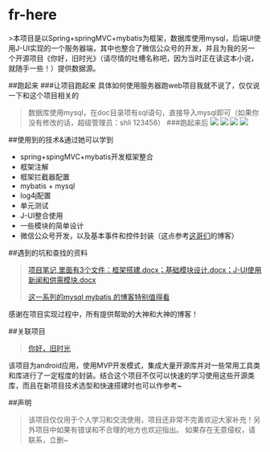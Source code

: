 <h1 >fr-here</h1>
>本项目是以Spring+springMVC+mybatis为框架，数据库使用mysql，后端UI使用J-UI实现的一个服务器端，其中也整合了微信公众号的开发，并且为我的另一个开源项目《你好，旧时光》（请尽情的吐槽名称吧，因为当时正在读这本小说，就随手一些！）提供数据源。


##跑起来
###让项目跑起来
具体如何使用服务器跑web项目我就不说了，仅仅说一下和这个项目相关的
>数据库使用mysql，在doc目录项有sql语句，直接导入mysql即可（如果你没有修改的话，超级管理员：shli  123456）
###跑起来后
![](http://i1.piimg.com/1949/ab462ba28e918e46.gif)
![](http://i.imgur.com/GJmVWvv.jpg)
![](http://i.imgur.com/Ag6GA35.jpg)
![](http://i.imgur.com/T6P2AxO.jpg)

##使用到的技术&通过她可以学到
* spring+spingMVC+mybatis开发框架整合
* 框架注解
* 框架拦截器配置
* mybatis + mysql
* log4j配置
* 单元测试
* J-UI整合使用
* 一些模块的简单设计
* 微信公众号开发，以及基本事件和控件封装（这点参考[这哥们](http://my.csdn.net/lyq8479)的博客）


##遇到的坑和查找的资料
>[项目笔记,里面有3个文件：框架搭建.docx；基础模块设计.docx；J-UI使用新闻和供需模块.docx](https://github.com/aclululu/fr-here/blob/master/doc/)
>
>[这一系列的mysql mybatis 的博客特别值得看](http://limingnihao.iteye.com/blog/781671)


感谢在项目实现过程中，所有提供帮助的大神和大神的博客！

##关联项目
>[你好，旧时光](https://github.com/aclululu/FrHere "你好，旧时光")
>
该项目为android应用，使用MVP开发模式，集成大量开源库并对一些常用工具类和库进行了一定程度的封装。结合这个项目不仅可以快速的学习使用这些开源类库，而且在新项目技术选型和快速搭建时也可以作参考~



##声明
>该项目仅仅用于个人学习和交流使用，项目还非常不完善欢迎大家补充！另外项目中如果有错误和不合理的地方也欢迎指出。
如果存在无意侵权，请联系，立删~
